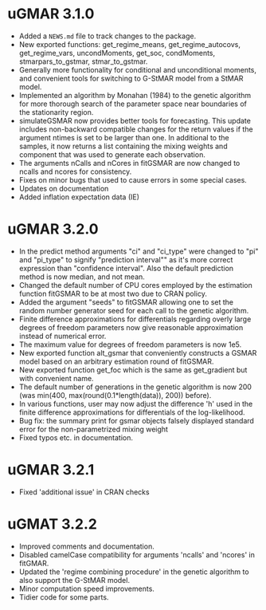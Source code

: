 # uGMAR 3.1.0

* Added a `NEWS.md` file to track changes to the package.
* New exported functions: get_regime_means, get_regime_autocovs, get_regime_vars, uncondMoments, get_soc, condMoments, stmarpars_to_gstmar, stmar_to_gstmar.
* Generally more functionality for conditional and unconditional moments, and convenient tools for switching to G-StMAR model from a StMAR model. 
* Implemented an algorithm by Monahan (1984) to the genetic algorithm for more thorough search of the parameter space near boundaries of the stationarity region.
* simulateGSMAR now provides better tools for forecasting. This update includes non-backward compatible changes for the return values if the argument ntimes is set to be larger than one. In additional to the samples, it now returns a list containing the mixing weights and component that was used to generate each observation.
* The arguments nCalls and nCores in fitGSMAR are now changed to ncalls and ncores for consistency.
* Fixes on minor bugs that used to cause errors in some special cases.      
* Updates on documentation
* Added inflation expectation data (IE)

# uGMAR 3.2.0

* In the predict method arguments "ci" and "ci_type" were changed to "pi" and "pi_type" to signify "prediction interval"" as it's more correct expression than "confidence interval". Also the default prediction method is now median, and not mean.
* Changed the default number of CPU cores employed by the estimation function fitGSMAR to be at most two due to CRAN policy.
* Added the argument "seeds" to fitGSMAR allowing one to set the random number generator seed for each call to the genetic algorithm.
* Finite difference approximations for differentials regarding overly large degrees of freedom parameters now give reasonable approximation instead of numerical error.
* The maximum value for degrees of freedom parameters is now 1e5. 
* New exported function alt_gsmar that conveniently constructs a GSMAR model based on an arbitrary estimation round of fitGSMAR.
* New exported function get_foc which is the same as get_gradient but with convenient name.
* The default number of generations in the genetic algorithm is now 200 (was min(400, max(round(0.1*length(data)), 200)) before). 
* In various functions, user may now adjust the difference 'h' used in the finite difference approximations for differentials of the log-likelihood. 
* Bug fix: the summary print for gsmar objects falsely displayed standard error for the non-parametrized mixing weight
* Fixed typos etc. in documentation.

# uGMAR 3.2.1

* Fixed 'additional issue' in CRAN checks

# uGMAT 3.2.2

* Improved comments and documentation.
* Disabled camelCase compatibility for arguments 'ncalls' and 'ncores' in fitGMAR.
* Updated the 'regime combining procedure' in the genetic algorithm to also support the G-StMAR model.
* Minor computation speed improvements.
* Tidier code for some parts.
